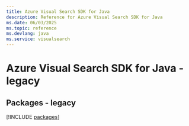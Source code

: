 ```yaml
---
title: Azure Visual Search SDK for Java
description: Reference for Azure Visual Search SDK for Java
ms.date: 06/03/2025
ms.topic: reference
ms.devlang: java
ms.service: visualsearch
---
```

# Azure Visual Search SDK for Java - legacy
## Packages - legacy
[!INCLUDE [packages](visual-search-index.md)]